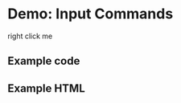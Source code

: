 # Demo: Input Commands

<span class="context-menu-one label label-default">right click me</span>

## Example code

<script type="text/javascript" class="showcase">
$(function(){
    $.contextMenu({
        selector: '.context-menu-one', 
        items: {
            // <input type="text">
            name: {
                name: "Text", 
                type: 'text', 
                value: "Hello World", 
                events: {
                    keyup: function(e) {
                        // add some fancy key handling here?
                        window.console && console.log('key: '+ e.keyCode); 
                    }
                }
            },
            sep1: "---------",
            // <input type="checkbox">
            yesno: {
                name: "Boolean", 
                type: 'checkbox', 
                selected: true
            },
            sep2: "---------",
            // <input type="radio">
            radio1: {
                name: "Radio1", 
                type: 'radio', 
                radio: 'radio', 
                value: '1'
            },
            radio2: {
                name: "Radio2", 
                type: 'radio', 
                radio: 'radio', 
                value: '2', 
                selected: true
            },
            radio3: {
                name: "Radio3", 
                type: 'radio', 
                radio: 'radio', 
                value: '3'
            },
            radio4: {
                name: "Radio3", 
                type: 'radio', 
                radio: 'radio', 
                value: '4', 
                disabled: true
            },
            sep3: "---------",
            // <select>
            select: {
                name: "Select", 
                type: 'select', 
                options: {1: 'one', 2: 'two', 3: 'three'}, 
                selected: 2
            },
            // <textarea>
            area1: {
                name: "Textarea with height", 
                type: 'textarea', 
                value: "Hello World", 
                height: 40
            },
            area2: {
                name: "Textarea", 
                type: 'textarea', 
                value: "Hello World"
            },
            sep4: "---------",
            key: {
                name: "Something Clickable", 
                callback: $.noop
            }
        }, 
        events: {
            show: function(opt) {
                // this is the trigger element
                var $this = this;
                // import states from data store 
                $.contextMenu.setInputValues(opt, $this.data());
                // this basically fills the input commands from an object
                // like {name: "foo", yesno: true, radio: "3", …}
            }, 
            hide: function(opt) {
                // this is the trigger element
                var $this = this;
                // export states to data store
                $.contextMenu.getInputValues(opt, $this.data());
                // this basically dumps the input commands' values to an object
                // like {name: "foo", yesno: true, radio: "3", …}
            }
        }
    });
});
</script>

## Example HTML
<div style="display:none;" class="showcase" data-showcase-import=".context-menu-one"></div>